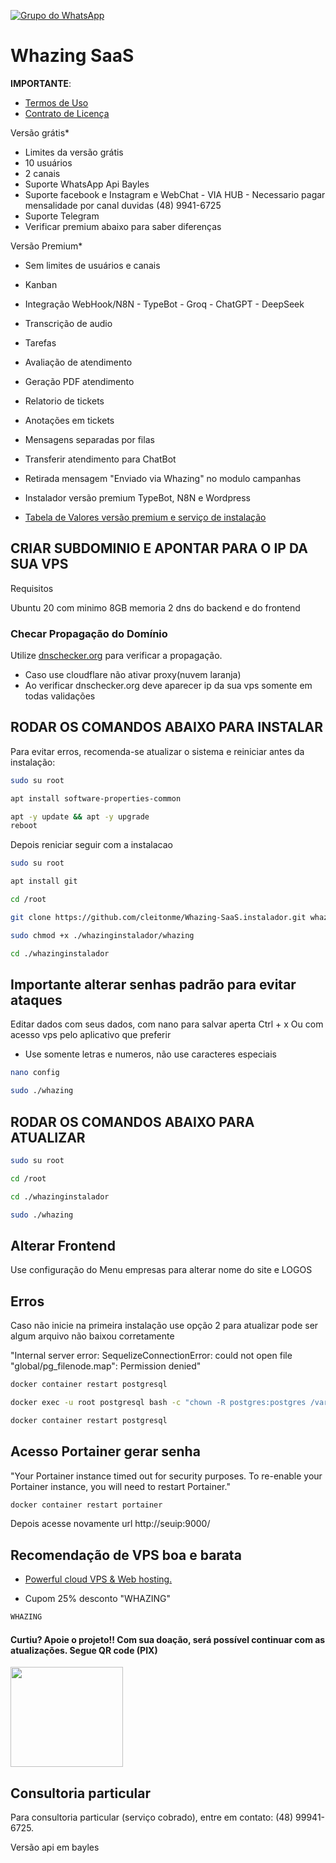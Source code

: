 [![Grupo do WhatsApp](https://img.shields.io/badge/WhatsApp-Grupo%20Whazing-brightgreen.svg)](https://chat.whatsapp.com/KAk11eaAfRu6Bp13wQX6MB)

# Whazing SaaS

**IMPORTANTE**: 

- [Termos de Uso](https://github.com/cleitonme/Whazing-SaaS/blob/main/docs/TermosdeUso.md)
- [Contrato de Licença](https://github.com/cleitonme/Whazing-SaaS/blob/main/LICENSE)

Versão grátis*

- Limites da versão grátis 
- 10 usuários
- 2 canais
- Suporte WhatsApp Api Bayles
- Suporte facebook e Instagram  e WebChat - VIA HUB - Necessario pagar mensalidade por canal duvidas (48) 9941-6725
- Suporte Telegram
- Verificar premium abaixo para saber diferenças

Versão Premium*

- Sem limites de usuários e canais
- Kanban
- Integração WebHook/N8N - TypeBot - Groq - ChatGPT - DeepSeek
- Transcrição de audio
- Tarefas
- Avaliação de atendimento
- Geração PDF atendimento
- Relatorio de tickets
- Anotações em tickets
- Mensagens separadas por filas
- Transferir atendimento para ChatBot
- Retirada mensagem "Enviado via Whazing" no modulo campanhas

- Instalador versão premium TypeBot, N8N e Wordpress


-  [Tabela de Valores versão premium e serviço de instalação](https://github.com/cleitonme/Whazing-SaaS/blob/main/docs/TabeladeValores.md)

## CRIAR SUBDOMINIO E APONTAR PARA O IP DA SUA VPS

Requisitos

Ubuntu 20 com minimo 8GB memoria
2 dns do backend e do frontend


### Checar Propagação do Domínio

Utilize [dnschecker.org](https://dnschecker.org/) para verificar a propagação.

- Caso use cloudflare não ativar proxy(nuvem laranja)
- Ao verificar dnschecker.org deve aparecer ip da sua vps somente em todas validações

## RODAR OS COMANDOS ABAIXO PARA INSTALAR

Para evitar erros, recomenda-se atualizar o sistema e reiniciar antes da instalação:

```bash
sudo su root
```

```bash
apt install software-properties-common
```

```bash
apt -y update && apt -y upgrade
reboot
```
 
Depois reniciar seguir com a instalacao
```bash
sudo su root
```
```bash
apt install git
```
```bash
cd /root
```
```bash
git clone https://github.com/cleitonme/Whazing-SaaS.instalador.git whazinginstalador
```
```bash
sudo chmod +x ./whazinginstalador/whazing
```
```bash
cd ./whazinginstalador
```

## Importante alterar senhas padrão para evitar ataques

Editar dados com seus dados, com nano para salvar aperta Ctrl + x
Ou com acesso vps pelo aplicativo que preferir

- Use somente letras e numeros, não use caracteres especiais

```bash
nano config
```

```bash
sudo ./whazing
```

## RODAR OS COMANDOS ABAIXO PARA ATUALIZAR
```bash
sudo su root
```
```bash
cd /root
```
```bash
cd ./whazinginstalador
```
```bash
sudo ./whazing
```

## Alterar Frontend

Use configuração do Menu empresas para alterar nome do site e LOGOS 

## Erros

Caso não inicie na primeira instalação use opção 2 para atualizar pode ser algum arquivo não baixou corretamente

"Internal server error: SequelizeConnectionError: could not open file \"global/pg_filenode.map\": Permission denied"

```bash
docker container restart postgresql
```
```bash
docker exec -u root postgresql bash -c "chown -R postgres:postgres /var/lib/postgresql/data"
```
```bash
docker container restart postgresql
```

## Acesso Portainer gerar senha
"Your Portainer instance timed out for security purposes. To re-enable your Portainer instance, you will need to restart Portainer."

```bash
docker container restart portainer
```

Depois acesse novamente url http://seuip:9000/

## Recomendação de VPS boa e barata

-  [Powerful cloud VPS & Web hosting.](https://control.peramix.com/?affid=58)

- Cupom 25% desconto "WHAZING"

```bash
WHAZING
```

#### Curtiu? Apoie o projeto!! Com sua doação, será possível continuar com as atualizações. Segue QR code (PIX)  

[<img src="donate.jpg" height="160" width="180"/>](donate.jpg)

## Consultoria particular

Para consultoria particular (serviço cobrado), entre em contato: (48) 99941-6725.

Versão api em bayles